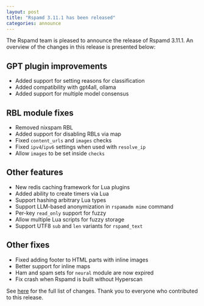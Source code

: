 ```yaml
---
layout: post
title: "Rspamd 3.11.1 has been released"
categories: announce
---
```


The Rspamd team is pleased to announce the release of Rspamd 3.11.1. An overview of the changes in this release is presented below:

## GPT plugin improvements

 * Added support for setting reasons for classification
 * Added compatibility with gpt4all, ollama
 * Added support for multiple model consensus

## RBL module fixes

 * Removed nixspam RBL
 * Added support for disabling RBLs via map
 * Fixed `content_urls` and `images` checks
 * Fixed `ipv4`/`ipv6` settings when used with `resolve_ip`
 * Allow `images` to be set inside `checks`

## Other features

 * New redis caching framework for Lua plugins
 * Added ability to create timers via Lua
 * Support hashing arbitrary Lua types
 * Support LLM-based anonymization in `rspamadm mime` command
 * Per-key `read_only` support for fuzzy
 * Allow multiple Lua scripts for fuzzy storage
 * Support UTF8 `sub` and `len` variants for `rspamd_text`


## Other fixes

 * Fixed adding footer to HTML parts with inline images
 * Better support for inline maps
 * Ham and spam sets for `neural` module are now expired
 * Fix crash when Rspamd is built without Hyperscan

See [here](https://github.com/rspamd/rspamd/compare/3.11.0...3.11.1) for the full list of changes. Thank you to everyone who contributed to this release.
